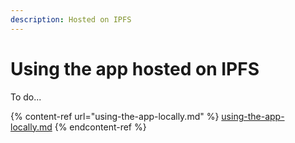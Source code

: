 ```yaml
---
description: Hosted on IPFS
---
```


# Using the app hosted on IPFS

To do...

{% content-ref url="using-the-app-locally.md" %}
[using-the-app-locally.md](using-the-app-locally)
{% endcontent-ref %}

